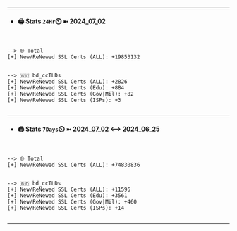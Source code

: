 

---
- #### 🖨️ **Stats** `24Hr`⏲️ ➼ 2024_07_02
```console


--> 🌐 Total
[+] New/ReNewed SSL Certs (ALL): +19853132


--> 🇧🇩 bd_ccTLDs
[+] New/ReNewed SSL Certs (ALL): +2826
[+] New/ReNewed SSL Certs (Edu): +884
[+] New/ReNewed SSL Certs (Gov|Mil): +82
[+] New/ReNewed SSL Certs (ISPs): +3


```

---
- #### 🖨️ **Stats** `7Days`⏲️ ➼ 2024_07_02 <--> 2024_06_25
```console


--> 🌐 Total
[+] New/ReNewed SSL Certs (ALL): +74830836


--> 🇧🇩 bd_ccTLDs
[+] New/ReNewed SSL Certs (ALL): +11596
[+] New/ReNewed SSL Certs (Edu): +3561
[+] New/ReNewed SSL Certs (Gov|Mil): +460
[+] New/ReNewed SSL Certs (ISPs): +14


```

---

